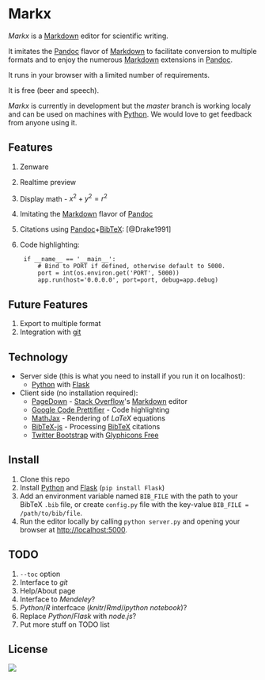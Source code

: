 # Markx

*Markx* is a [Markdown] editor for scientific writing. 

It imitates the [Pandoc] flavor of [Markdown] to facilitate conversion to multiple formats and 
to enjoy the numerous [Markdown] extensions in [Pandoc].

It runs in your browser with a limited number of requirements.

It is free (beer and speech).

*Markx* is currently in development but the *master* branch is working localy and can be used on machines with [Python].
We would love to get feedback from anyone using it.

## Features

1. Zenware
1. Realtime preview
1. Display math - $x^2+y^2=r^2$
1. Imitating the [Markdown] flavor of [Pandoc]
1. Citations using [Pandoc]+[BibTeX]: [@Drake1991]
1. Code highlighting:
		
		if __name__ == '__main__':
		    # Bind to PORT if defined, otherwise default to 5000.
		    port = int(os.environ.get('PORT', 5000))
		    app.run(host='0.0.0.0', port=port, debug=app.debug)

## Future Features

1. Export to multiple format
1. Integration with [git]

## Technology
  * Server side (this is what you need to install if you run it on localhost):
    * [Python] with [Flask]
  * Client side (no installation required):
    * [PageDown] - [Stack Overflow]'s [Markdown] editor
    * [Google Code Prettifier] - Code highlighting
    * [MathJax] - Rendering of $LaTeX$ equations
    * [BibTeX-js] - Processing [BibTeX] citations
    * [Twitter Bootstrap] with [Glyphicons Free]


## Install

1. Clone this repo
2. Install [Python] and [Flask] (`pip install Flask`)
3. Add an environment variable named `BIB_FILE` with the path to your BibTeX `.bib` file, or create `config.py` file with the key-value `BIB_FILE = /path/to/bib/file`.
4. Run the editor locally by calling `python server.py` and opening your browser at <http://localhost:5000>.

## TODO

1. `--toc` option
1. Interface to *git*
1. Help/About page
1. Interface to *Mendeley*?
1. *Python*/*R* interfcace (*knitr*/*Rmd*/*ipython notebook*)?
1. Replace *Python*/*Flask* with *node.js*?
1. Put more stuff on TODO list

## License

![](http://i.creativecommons.org/l/by-nc-sa/3.0/80x15.png)

[Markdown]: http://daringfireball.net/projects/markdown/
[Pandoc]: http://johnmacfarlane.net/pandoc
[Python]: http://python.org/
[Flask]: http://flask.pocoo.org/
[Twitter Bootstrap]: http://blog.getbootstrap.com/
[Google Code Prettifier]: http://code.google.com/p/google-code-prettify/
[Glyphicons Free]: http://glyphicons.com/
[MathJax]: http://mathjax.org/
[PageDown]: http://code.google.com/p/pagedown/
[BibTeX-js]: http://bibtex-js.googlecode.com/
[Stack Overflow]: http://stackoverflow.com/
[git]: http://git-scm.com/
[BibTeX]: http://www.bibtex.org/
